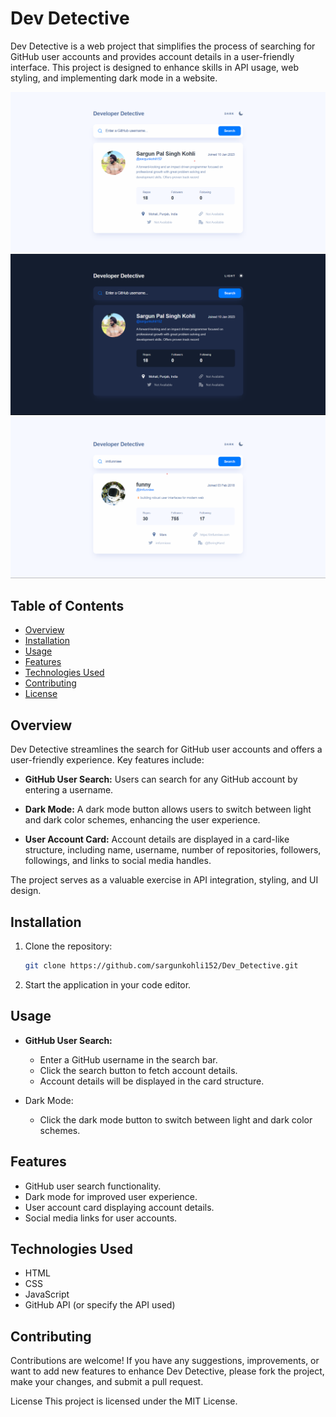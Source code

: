 # Dev Detective

Dev Detective is a web project that simplifies the process of searching for GitHub user accounts and provides account details in a user-friendly interface. This project is designed to enhance skills in API usage, web styling, and implementing dark mode in a website.

![Dev Detective](assets/dd1.png)
![Dev Detective](assets/dd2.png)
![Dev Detective](assets/dd3.png)

## Table of Contents

- [Overview](#overview)
- [Installation](#installation)
- [Usage](#usage)
- [Features](#features)
- [Technologies Used](#technologies-used)
- [Contributing](#contributing)
- [License](#license)

## Overview

Dev Detective streamlines the search for GitHub user accounts and offers a user-friendly experience. Key features include:

- **GitHub User Search:** Users can search for any GitHub account by entering a username.

- **Dark Mode:** A dark mode button allows users to switch between light and dark color schemes, enhancing the user experience.

- **User Account Card:** Account details are displayed in a card-like structure, including name, username, number of repositories, followers, followings, and links to social media handles.

The project serves as a valuable exercise in API integration, styling, and UI design.

## Installation

1. Clone the repository:

   ```bash
   git clone https://github.com/sargunkohli152/Dev_Detective.git

2. Start the application in your code editor.

## Usage
 - **GitHub User Search:**
    - Enter a GitHub username in the search bar.
    - Click the search button to fetch account details.
    - Account details will be displayed in the card structure.

 - Dark Mode:
    - Click the dark mode button to switch between light and dark color schemes.

## Features
 - GitHub user search functionality.
 - Dark mode for improved user experience.
 - User account card displaying account details.
 - Social media links for user accounts.

## Technologies Used
 - HTML
 - CSS
 - JavaScript
 - GitHub API (or specify the API used)


## Contributing
Contributions are welcome! If you have any suggestions, improvements, or want to add new features to enhance Dev Detective, please fork the project, make your changes, and submit a pull request.

License
This project is licensed under the MIT License.
